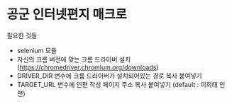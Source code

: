 # 공군 인터넷편지 매크로

필요한 것들
- selenium 모듈
- 자신의 크롬 버전에 맞는 크롬 드라이버 설치 (https://chromedriver.chromium.org/downloads)
- DRIVER_DIR 변수에 크롬 드라이버가 설치되어있는 경로 복사 붙여넣기
- TARGET_URL 변수에 인편 작성 페이지 주소 복사 붙여넣기 (default : 이희태 인편)
